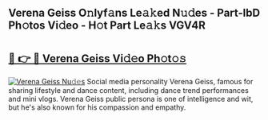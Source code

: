 ## Verena Geiss O𝚗lyf𝚊ns Le𝚊𝚔ed N𝚞𝚍es - Part-lbD Ph𝚘tos Vi𝚍eo - H𝚘t Part Le𝚊𝚔s VGV4R

# <h2><a href="http://hf30o0.feru.top/?c=Verena+Geiss">🔗 👉 🔴 Verena Geiss Vi𝚍𝚎o Ph𝚘t𝚘𝚜</a></h2>

[![Verena Geiss Nu𝚍𝚎s](https://i.imgur.com/0TWrTi3.gif)](http://hf30o0.feru.top/?c=Verena+Geiss)
Social media personality Verena Geiss, famous for sharing lifestyle and dance content, including dance trend performances and mini vlogs. Verena Geiss public persona is one of intelligence and wit, but he's also known for his compassion and empathy. 
